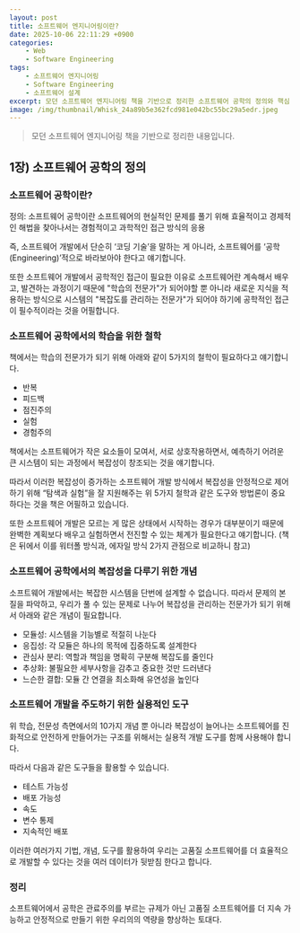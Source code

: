 ```yaml
---
layout: post
title: 소프트웨어 엔지니어링이란?
date: 2025-10-06 22:11:29 +0900
categories:
    - Web
    - Software Engineering
tags:
    - 소프트웨어 엔지니어링
    - Software Engineering
    - 소프트웨어 설계
excerpt: 모던 소프트웨어 엔지니어링 책을 기반으로 정리한 소프트웨어 공학의 정의와 핵심 개념
image: /img/thumbnail/Whisk_24a89b5e362fcd981e042bc55bc29a5edr.jpeg
---
```


> 모던 소프트웨어 엔지니어링 책을 기반으로 정리한 내용입니다.

## 1장) 소프트웨어 공학의 정의
### 소프트웨어 공학이란?
정의: 소프트웨어 공학이란 소프트웨어의 현실적인 문제를 풀기 위해 효율적이고 경제적인 해법을 찾아나서는 경험적이고 과학적인 접근 방식의 응용  
  
즉, 소프트웨어 개발에서 단순히 ‘코딩 기술’을 말하는 게 아니라,
소프트웨어를 ‘공학(Engineering)’적으로 바라보아야 한다고 얘기합니다.  
  
또한 소프트웨어 개발에서 공학적인 접근이 필요한 이유로 소프트웨어란 계속해서 배우고, 발견하는 과정이기 때문에 "학습의 전문가"가 되어야할 뿐 아니라
새로운 지식을 적용하는 방식으로 시스템의 "복잡도를 관리하는 전문가"가 되어야 하기에 공학적인 접근이 필수적이라는 것을 어필합니다.

### 소프트웨어 공학에서의 학습을 위한 철학
책에서는 학습의 전문가가 되기 위해 아래와 같이 5가지의 철학이 필요하다고 얘기합니다.
- 반복
- 피드백
- 점진주의
- 실험
- 경험주의
  
책에서는 소프트웨어가 작은 요소들이 모여서, 서로 상호작용하면서, 예측하기 어려운 큰 시스템이 되는 과정에서 복잡성이 창조되는 것을 얘기합니다.  
  
따라서 이러한 복잡성이 증가하는 소프트웨어 개발 방식에서 복잡성을 안정적으로 제어하기 위해 “탐색과 실험”을 잘 지원해주는 위 5가지 철학과 같은 도구와 방법론이 중요하다는 것을 책은 어필하고 있습니다.
  
또한 소프트웨어 개발은 모르는 게 많은 상태에서 시작하는 경우가 대부분이기 때문에 완벽한 계획보다 배우고 실험하면서 전진할 수 있는 체계가 필요한다고 얘기합니다. (책은 뒤에서 이를 워터폴 방식과, 에자일 방식 2가지 관점으로 비교하니 참고)

### 소프트웨어 공학에서의 복잡성을 다루기 위한 개념
소프트웨어 개발에서는 복잡한 시스템을 단번에 설계할 수 없습니다. 따라서 문제의 본질을 파악하고, 우리가 풀 수 있는 문제로 나누어 복잡성을 관리하는 전문가가 되기 위해서 아래와 같은 개념이 필요합니다.

- 모듈성: 시스템을 기능별로 적절히 나눈다
- 응집성: 각 모듈은 하나의 목적에 집중하도록 설계한다
- 관심사 분리: 역할과 책임을 명확히 구분해 복잡도를 줄인다
- 추상화: 불필요한 세부사항을 감추고 중요한 것만 드러낸다
- 느슨한 결합: 모듈 간 연결을 최소화해 유연성을 높인다


### 소프트웨어 개발을 주도하기 위한 실용적인 도구
위 학습, 전문성 측면에서의 10가지 개념 뿐 아니라 복잡성이 늘어나는 소프트웨어를 진화적으로 안전하게 만들어가는 구조를 위해서는 실용적 개발 도구를 함께 사용해야 합니다. 
  
따라서 다음과 같은 도구들을 활용할 수 있습니다.
- 테스트 가능성
- 배포 가능성
- 속도
- 변수 통제
- 지속적인 배포

이러한 여러가지 기법, 개념, 도구를 활용하여 우리는 고품질 소프트웨어를 더 효율적으로 개발할 수 있다는 것을 여러 데이터가 뒷받침 한다고 합니다.


### 정리
소프트웨어에서 공학은 관료주의를 부르는 규제가 아닌 고품질 소프트웨어를 더 지속 가능하고 안정적으로 만들기 위한 우리의의 역량을 향상하는 토대다.